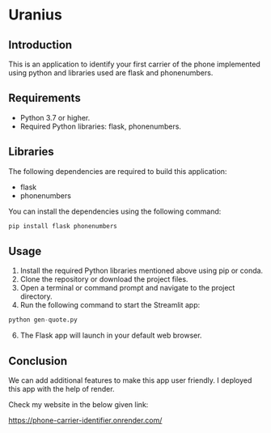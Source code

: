 # Uranius

## Introduction
This is an application to identify your first carrier of the phone 
implemented using python and libraries used are flask and phonenumbers.

## Requirements
* Python 3.7 or higher.
* Required Python libraries: flask, phonenumbers.

## Libraries
The following dependencies are required to build this application:

* flask
* phonenumbers

You can install the dependencies using the following command:

```python
pip install flask phonenumbers
```
## Usage
1. Install the required Python libraries mentioned above using pip or conda.
2. Clone the repository or download the project files.
3. Open a terminal or command prompt and navigate to the project directory.
4. Run the following command to start the Streamlit app:
  ```python
  python gen-quote.py
  ```
6. The Flask app will launch in your default web browser.

## Conclusion
We can add additional features to make this app user friendly.
I deployed this app with the help of render.

Check my website in the below given link:

https://phone-carrier-identifier.onrender.com/
